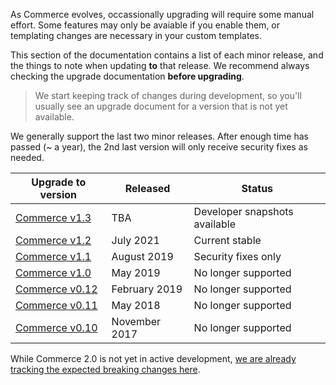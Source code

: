 As Commerce evolves, occassionally upgrading will require some manual effort. Some features may only be avaiable if you enable them, or templating changes are necessary in your custom templates.

This section of the documentation contains a list of each minor release, and the things to note when updating **to** that release. We recommend always checking the upgrade documentation **before upgrading**.

> We start keeping track of changes during development, so you'll usually see an upgrade document for a version that is not yet available.

We generally support the last two minor releases. After enough time has passed (~ a year), the 2nd last version will only receive security fixes as needed.

| Upgrade to version      | Released      | Status                        |
|-------------------------|---------------|-------------------------------|
| [Commerce v1.3](v1.3)   | TBA           | Developer snapshots available |
| [Commerce v1.2](v1.2)   | July 2021     | Current stable                |
| [Commerce v1.1](v1.1)   | August 2019   | Security fixes only           |
| [Commerce v1.0](v1.0)   | May 2019      | No longer supported           |
| [Commerce v0.12](v0.12) | February 2019 | No longer supported           |
| [Commerce v0.11](v0.11) | May 2018      | No longer supported           |
| [Commerce v0.10](v0.10) | November 2017 | No longer supported           |

While Commerce 2.0 is not yet in active development, [we are already tracking the expected breaking changes here](v2.0).
